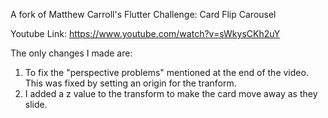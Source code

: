 
A fork of Matthew Carroll's Flutter Challenge: Card Flip Carousel

Youtube Link: https://www.youtube.com/watch?v=sWkysCKh2uY

The only changes I made are:
1) To fix the "perspective problems" mentioned at the end of the video. This was fixed by setting an origin for the tranform.
2) I added a z value to the transform to make the card move away as they slide.
